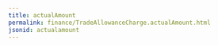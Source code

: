 ```yaml
---
title: actualAmount
permalink: finance/TradeAllowanceCharge.actualAmount.html
jsonid: actualamount
---
```

